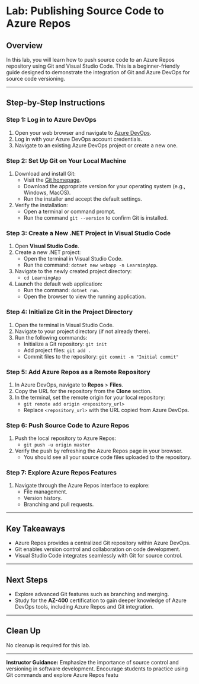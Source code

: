 
# Lab: Publishing Source Code to Azure Repos

## Overview
In this lab, you will learn how to push source code to an Azure Repos repository using Git and Visual Studio Code. This is a beginner-friendly guide designed to demonstrate the integration of Git and Azure DevOps for source code versioning.

---

## Step-by-Step Instructions

### Step 1: Log in to Azure DevOps
1. Open your web browser and navigate to [Azure DevOps](https://dev.azure.com/).
2. Log in with your Azure DevOps account credentials.
3. Navigate to an existing Azure DevOps project or create a new one.

### Step 2: Set Up Git on Your Local Machine
1. Download and install Git:
   - Visit the [Git homepage](https://git-scm.com/).
   - Download the appropriate version for your operating system (e.g., Windows, MacOS).
   - Run the installer and accept the default settings.
2. Verify the installation:
   - Open a terminal or command prompt.
   - Run the command `git --version` to confirm Git is installed.

### Step 3: Create a New .NET Project in Visual Studio Code
1. Open **Visual Studio Code**.
2. Create a new .NET project:
   - Open the terminal in Visual Studio Code.
   - Run the command: `dotnet new webapp -n LearningApp`.
3. Navigate to the newly created project directory:
   - `cd LearningApp`
4. Launch the default web application:
   - Run the command: `dotnet run`.
   - Open the browser to view the running application.

### Step 4: Initialize Git in the Project Directory
1. Open the terminal in Visual Studio Code.
2. Navigate to your project directory (if not already there).
3. Run the following commands:
   - Initialize a Git repository: `git init`
   - Add project files: `git add .`
   - Commit files to the repository: `git commit -m "Initial commit"`

### Step 5: Add Azure Repos as a Remote Repository
1. In Azure DevOps, navigate to **Repos** > **Files**.
2. Copy the URL for the repository from the **Clone** section.
3. In the terminal, set the remote origin for your local repository:
   - `git remote add origin <repository_url>`
   - Replace `<repository_url>` with the URL copied from Azure DevOps.

### Step 6: Push Source Code to Azure Repos
1. Push the local repository to Azure Repos:
   - `git push -u origin master`
2. Verify the push by refreshing the Azure Repos page in your browser.
   - You should see all your source code files uploaded to the repository.

### Step 7: Explore Azure Repos Features
1. Navigate through the Azure Repos interface to explore:
   - File management.
   - Version history.
   - Branching and pull requests.

---

## Key Takeaways
- Azure Repos provides a centralized Git repository within Azure DevOps.
- Git enables version control and collaboration on code development.
- Visual Studio Code integrates seamlessly with Git for source control.

---

## Next Steps
- Explore advanced Git features such as branching and merging.
- Study for the **AZ-400** certification to gain deeper knowledge of Azure DevOps tools, including Azure Repos and Git integration.

---

## Clean Up
No cleanup is required for this lab.

---

**Instructor Guidance:** Emphasize the importance of source control and versioning in software development. Encourage students to practice using Git commands and explore Azure Repos featu
